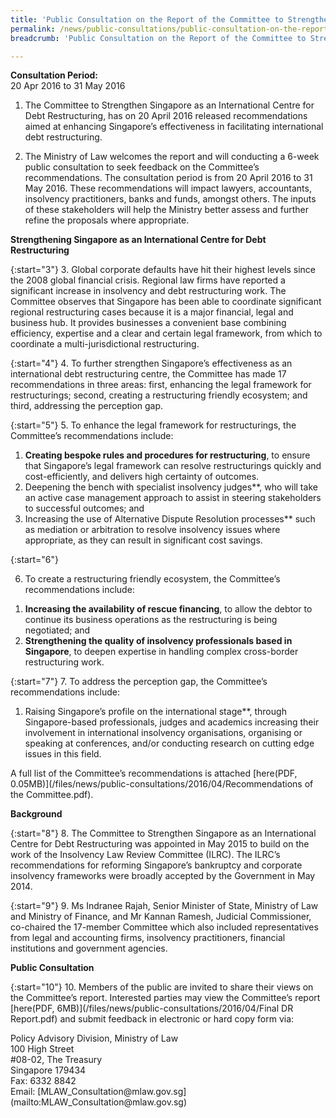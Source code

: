 ```yaml
---
title: 'Public Consultation on the Report of the Committee to Strengthen Singapore as an International Centre for Debt Restructuring'
permalink: /news/public-consultations/public-consultation-on-the-report-of-the-committee-to-strengthen
breadcrumb: 'Public Consultation on the Report of the Committee to Strengthen Singapore as an International Centre for Debt Restructuring'

---
```



**Consultation Period:**  
20 Apr 2016 to 31 May 2016

1. The Committee to Strengthen Singapore as an International Centre for Debt Restructuring, has on 20 April 2016 released recommendations aimed at enhancing Singapore’s effectiveness in facilitating international debt restructuring.


2. The Ministry of Law welcomes the report and will conducting a 6-week public consultation to seek feedback on the Committee’s recommendations. The consultation period is from 20 April 2016 to 31 May 2016. These recommendations will impact lawyers, accountants, insolvency practitioners, banks and funds, amongst others. The inputs of these stakeholders will help the Ministry better assess and further refine the proposals where appropriate.  


**Strengthening Singapore as an International Centre for Debt Restructuring**

{:start="3"}
3. Global corporate defaults have hit their highest levels since the 2008 global financial crisis. Regional law firms have reported a significant increase in insolvency and debt restructuring work. The Committee observes that Singapore has been able to coordinate significant regional restructuring cases because it is a major financial, legal and business hub. It provides businesses a convenient base combining efficiency, expertise and a clear and certain legal framework, from which to coordinate a multi-jurisdictional restructuring.

 
{:start="4"}
4. To further strengthen Singapore’s effectiveness as an international debt restructuring centre, the Committee has made 17 recommendations in three areas: first, enhancing the legal framework for restructurings; second, creating a restructuring friendly ecosystem; and third, addressing the perception gap.

 
{:start="5"}
5. To enhance the legal framework for restructurings, the Committee’s recommendations include:

<ol class="list-style-type:lower-roman">
 <li><b>Creating bespoke rules and procedures for restructuring</b>, to ensure that Singapore’s legal framework can resolve
  restructurings quickly and cost-efficiently, and delivers high certainty of outcomes.</li>
 <li>Deepening the bench with specialist insolvency judges**, who will take an active case management approach to assist in
  steering stakeholders to successful outcomes; and</li>
 <li>Increasing the use of Alternative Dispute Resolution processes** such as mediation or arbitration to resolve insolvency
  issues where appropriate, as they can result in significant cost savings.</li>
</ol>
 
{:start="6"}

6. To create a restructuring friendly ecosystem, the Committee’s recommendations include:
<ol class="list-style-type:lower-roman">
 <li><b>Increasing the availability of rescue financing</b>, to allow the debtor to continue its business operations as the restructuring is being negotiated; and</li>
 <li><b>Strengthening the quality of insolvency professionals based in Singapore</b>, to deepen expertise in handling complex cross-border restructuring work.</li>
</ol>

 
{:start="7"}
7. To address the perception gap, the Committee’s recommendations include:

<ol class="list-style-type:lower-roman">
 <li>Raising Singapore’s profile on the international stage**, through Singapore-based professionals, judges and academics
  increasing their involvement in international insolvency organisations, organising or speaking at conferences, and/or
  conducting research on cutting edge issues in this field.</li>
</ol>

A full list of the Committee’s recommendations is attached [here(PDF, 0.05MB)](/files/news/public-consultations/2016/04/Recommendations of the Committee.pdf).

 

**Background**

 
{:start="8"}
8. The Committee to Strengthen Singapore as an International Centre for Debt Restructuring was appointed in May 2015 to build on the work of the Insolvency Law Review Committee (ILRC). The ILRC’s recommendations for reforming Singapore’s bankruptcy and corporate insolvency frameworks were broadly accepted by the Government in May 2014.  

 
{:start="9"}
9. Ms Indranee Rajah, Senior Minister of State, Ministry of Law and Ministry of Finance, and Mr Kannan Ramesh, Judicial Commissioner, co-chaired the 17-member Committee which also included representatives from legal and accounting firms, insolvency practitioners, financial institutions and government agencies.


**Public Consultation**

{:start="10"}
10. Members of the public are invited to share their views on the Committee’s report. Interested parties may view the Committee’s report [here(PDF, 6MB)](/files/news/public-consultations/2016/04/Final DR Report.pdf) and submit feedback in electronic or hard copy form via:

<p class="address-centered">
Policy Advisory Division, Ministry of Law<br>
100 High Street<br>
#08-02, The Treasury<br>
Singapore 179434<br>
Fax: 6332 8842<br>
Email: [MLAW_Consultation@mlaw.gov.sg](mailto:MLAW_Consultation@mlaw.gov.sg)
</p>

